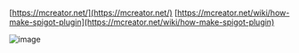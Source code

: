 
[https://mcreator.net/](https://mcreator.net/)
[https://mcreator.net/wiki/how-make-spigot-plugin](https://mcreator.net/wiki/how-make-spigot-plugin)

![image](https://gyazo.com/26422a5f39156afd1b9e029abf76f0e6/thumb/1000)
